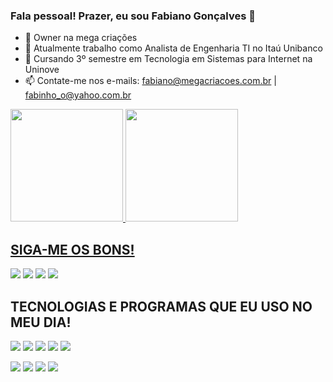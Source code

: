 ### Fala pessoal! Prazer, eu sou Fabiano Gonçalves 👋

- 🔭 Owner na mega criações
- 🔭 Atualmente trabalho como Analista de Engenharia TI no Itaú Unibanco
- 🌱 Cursando 3º semestre em Tecnologia em Sistemas para Internet na Uninove
- 📫 Contate-me nos e-mails: fabiano@megacriacoes.com.br | fabinho_o@yahoo.com.br

<div>
  <a href="https://deacons.ia/fabinhogoncalves">
  <img height="180em" src="https://github-readme-stats.vercel.app/api?username=fabinhogoncalves&show_icons=true&theme=tokyonight&include_all_commits=true&count_private=true"/>
  <img height="180em" src="https://github-readme-stats.vercel.app/api/top-langs/?username=fabinhogoncalves&layout=compact&langs_count=7&theme=tokyonight"/>
</div>

  ## SIGA-ME OS BONS!
  
  <a href="https://www.linkedin.com/in/fabianooliveiragoncalves" target="_blank"><img src="https://img.shields.io/badge/-LinkedIn-%230077B5?style=for-the-badge&logo=linkedin&logoColor=white" target="_blank"></a> 
  <a href="https://instagram.com/fabinhogoncalves" target="_blank"><img src="https://img.shields.io/badge/-Instagram-%23E4405F?style=for-the-badge&logo=instagram&logoColor=white" target="_blank"></a>
 <a href="https://discord.gg/664243271328858113" target="_blank"><img src="https://img.shields.io/badge/Discord-7289DA?style=for-the-badge&logo=discord&logoColor=white" target="_blank"></a> 
 <a href="https://api.whatsapp.com/send?phone=551141142947&text=Olá,%20seja%20bem%20vindo%20a%20mega%20cria%C3%A7%C3%B5es,%20no%20que%20podemos%20ajudar?" target="_blank"><img src="https://img.shields.io/badge/WhatsApp-25D366?style=for-the-badge&logo=whatsapp&logoColor=white" target="_blank"></a> 
  
  ## TECNOLOGIAS E PROGRAMAS QUE EU USO NO MEU DIA!
  
  <img src="https://img.shields.io/badge/HTML5-E34F26?style=for-the-badge&logo=html5&logoColor=white" target="_blank"></a> 
  <img src="https://img.shields.io/badge/CSS3-1572B6?style=for-the-badge&logo=css3&logoColor=white" target="_blank"></a> 
  <img src="https://img.shields.io/badge/GitHub-100000?style=for-the-badge&logo=github&logoColor=white" target="_blank"></a> 
  <img src="https://img.shields.io/badge/Jira-0052CC?style=for-the-badge&logo=Jira&logoColor=white" target="_blank"></a> 
  <img src="https://img.shields.io/badge/Google_Cloud-4285F4?style=for-the-badge&logo=google-cloud&logoColor=white" target="_blank"></a> 
  
  <img src="https://aleen42.github.io/badges/src/dreamweaver.svg" target="_blank"></a> 
  <img src="https://aleen42.github.io/badges/src/photoshop.svg" target="_blank"></a> 
  <img src="https://aleen42.github.io/badges/src/illustrator.svg" target="_blank"></a> 
  <img src="https://aleen42.github.io/badges/src/behance.svg" target="_blank"></a> 
